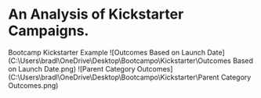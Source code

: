 # An Analysis of Kickstarter Campaigns.
Bootcamp Kickstarter Example
![Outcomes Based on Launch Date](C:\Users\bradl\OneDrive\Desktop\Bootcampo\Kickstarter\Outcomes Based on Launch Date.png)
![Parent Category Outcomes](C:\Users\bradl\OneDrive\Desktop\Bootcampo\Kickstarter\Parent Category Outcomes.png)
